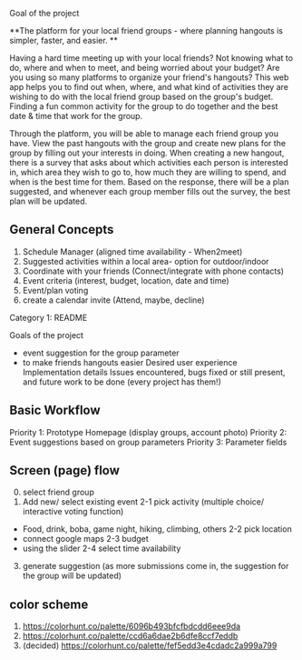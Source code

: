 Goal of the project 

**The platform for your local friend groups - where planning hangouts is simpler, faster, and easier. **

Having a hard time meeting up with your local friends? Not knowing what to do, where and when to meet, and being worried about your budget? Are you using so many platforms to organize your friend's hangouts? This web app helps you to find out when, where, and what kind of activities they are wishing to do with the local friend group based on the group's budget. Finding a fun common activity for the group to do together and the best date & time that work for the group. 

Through the platform, you will be able to manage each friend group you have. View the past hangouts with the group and create new plans for the group by filling out your interests in doing. When creating a new hangout, there is a survey that asks about which activities each person is interested in, which area they wish to go to, how much they are willing to spend, and when is the best time for them. Based on the response, there will be a plan suggested, and whenever each group member fills out the survey, the best plan will be updated. 



General Concepts
----------------------
1. Schedule Manager (aligned time availability - When2meet) 
2. Suggested activities within a local area- option for outdoor/indoor
3. Coordinate with your friends (Connect/integrate with phone contacts)
4. Event criteria (interest, budget, location, date and time)
5. Event/plan voting
6. create a calendar invite (Attend, maybe, decline)


Category 1: README


Goals of the project
- event suggestion for the group parameter
- to make friends hangouts easier
Desired user experience
Implementation details
Issues encountered, bugs fixed or still present, and future work to be done (every project has them!)


Basic Workflow
-------------------------
Priority 1: Prototype Homepage (display groups, account photo)
Priority 2: Event suggestions based on group parameters
Priority 3: Parameter fields


Screen (page) flow
-------------------------
0. select friend group
1. Add new/ select existing event
2-1 pick activity (multiple choice/ interactive voting function)
  - Food, drink, boba, game night, hiking, climbing, others
2-2 pick location
  - connect google maps
2-3 budget
  - using the slider 
2-4 select time availability
3. generate suggestion (as more submissions come in, the suggestion for the group will be updated)


color scheme
-------------------------

1. https://colorhunt.co/palette/6096b493bfcfbdcdd6eee9da 
2. https://colorhunt.co/palette/ccd6a6dae2b6dfe8ccf7eddb
3. (decided) https://colorhunt.co/palette/fef5edd3e4cdadc2a999a799
